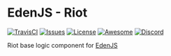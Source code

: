 # EdenJS - Riot
[![TravisCI](https://travis-ci.com/eden-js/riot.svg?branch=master)](https://travis-ci.com/eden-js/riot)
[![Issues](https://img.shields.io/github/issues/eden-js/riot.svg)](https://github.com/eden-js/riot/issues)
[![License](https://img.shields.io/badge/license-MIT-blue.svg)](https://github.com/eden-js/riot)
[![Awesome](https://img.shields.io/badge/awesome-true-green.svg)](https://github.com/eden-js/riot)
[![Discord](https://img.shields.io/discord/583845970433933312.svg)](https://discord.gg/5u3f3up)

Riot base logic component for [EdenJS](https://github.com/edenjs-cli)